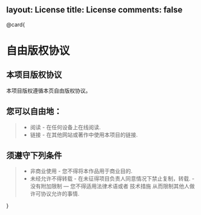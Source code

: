 layout: License
title: License
comments: false
---

@card{

# 自由版权协议

## 本项目版权协议

本项目版权遵循本页自由版权协议。

## 您可以自由地：
> - 阅读 - 在任何设备上在线阅读.
> - 链接 - 在其他网站或著作中使用本项目的链接.

## 须遵守下列条件
> - 非商业使用 - 您不得将本作品用于商业目的.
> - 未经允许不得转载 - 在未征得项目负责人同意情况下禁止复制，转载.
> -没有附加限制 — 您不得适用法律术语或者 技术措施 从而限制其他人做许可协议允许的事情.

}
